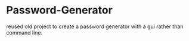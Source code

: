 # Password-Generator

reused old project to create a password generator with a gui rather than command line.
